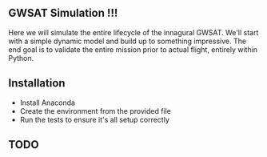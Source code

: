 ## GWSAT Simulation !!!

Here we will simulate the entire lifecycle of the innagural GWSAT.
We'll start with a simple dynamic model and build up to something impressive.
The end goal is to validate the entire mission prior to actual flight, entirely within Python. 

## Installation

* Install Anaconda
* Create the environment from the provided file
* Run the tests to ensure it's all setup correctly

## TODO


